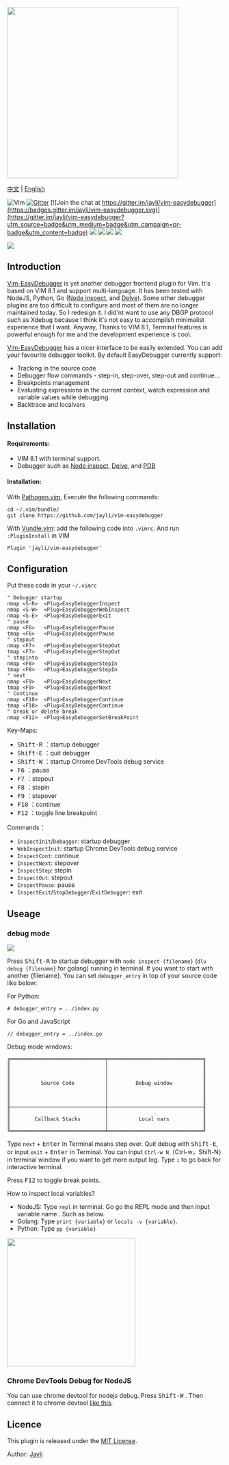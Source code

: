 <img src="https://gw.alicdn.com/tfs/TB1ro1dghD1gK0jSZFyXXciOVXa-1401-1280.png" width=400 />

[中文](README.md) | [English](README-en.md)

![Vim](https://img.shields.io/badge/vim-awesome-brightgreen.svg) [![Gitter](https://img.shields.io/badge/gitter-join%20chat-yellowgreen.svg)](https://gitter.im/jayli/vim-easydebugger) [![Join the chat at https://gitter.im/jayli/vim-easydebugger](https://badges.gitter.im/jayli/vim-easydebugger.svg)](https://gitter.im/jayli/vim-easydebugger?utm_source=badge&utm_medium=badge&utm_campaign=pr-badge&utm_content=badge) ![](https://img.shields.io/badge/Linux-available-brightgreen.svg) ![](https://img.shields.io/badge/MacOS-available-brightgreen.svg) ![](https://img.shields.io/badge/:%20h-easydebugger-orange.svg) ![](https://img.shields.io/badge/license-MIT-blue.svg) 

![](https://raw.githubusercontent.com/jayli/jayli.github.com/master/photo/assets/python_demo.gif?t=3)

## Introduction

[Vim-EasyDebugger](https://github.com/jayli/vim-easydebugger) is yet another debugger frontend plugin for Vim. It's based on VIM 8.1 and support multi-language. It has been tested with NodeJS, Python, Go ([Node inspect](https://nodejs.org/dist/latest-v10.x/docs/api/debugger.html), and [Delve](https://github.com/derekparker/delve)). Some other debugger plugins are too difficult to configure and most of them are no longer maintained today. So I redesign it. I did'nt want to use any DBGP protocol such as Xdebug because I think it's not easy to accomplish minimalist experience that I want. Anyway, Thanks to VIM 8.1, Terminal features is powerful enough for me and the development experience is cool.

[Vim-EasyDebugger](https://github.com/jayli/vim-easydebugger) has a nicer interface to be easily extended. You can add your favourite debugger toolkit.  By default EasyDebugger currently support:

- Tracking in the source code
- Debugger flow commands - step-in, step-over, step-out and continue...
- Breakpoints management
- Evaluating expressions in the current context, watch expression and variable values while debugging.
- Backtrace and localvars

## Installation

#### Requirements: 

- VIM 8.1 with terminal support. 
- Debugger such as [Node inspect](https://nodejs.org/dist/latest-v10.x/docs/api/debugger.html), [Delve](https://github.com/derekparker/delve), and [PDB](https://docs.python.org/3/library/pdb.html) 

#### Installation:

With [Pathogen.vim](https://github.com/tpope/vim-pathogen), Execute the following commands:

	cd ~/.vim/bundle/
	git clone https://github.com/jayli/vim-easydebugger

With [Vundle.vim](https://github.com/VundleVim/Vundle.vim): add the following code into `.vimrc`. And run `:PluginInstall` in VIM

	Plugin 'jayli/vim-easydebugger'
	
## Configuration

Put these code in your `~/.vimrc`

	" Debugger startup
	nmap <S-R>	<Plug>EasyDebuggerInspect
	nmap <S-W>	<Plug>EasyDebuggerWebInspect
	nmap <S-E>	<Plug>EasyDebuggerExit
	" pause
	nmap <F6>	<Plug>EasyDebuggerPause
	tmap <F6>	<Plug>EasyDebuggerPause
	" stepout
	nmap <F7>	<Plug>EasyDebuggerStepOut
	tmap <F7>	<Plug>EasyDebuggerStepOut
	" stepinto
	nmap <F8>   <Plug>EasyDebuggerStepIn
	tmap <F8>   <Plug>EasyDebuggerStepIn
	" next
	nmap <F9>	<Plug>EasyDebuggerNext
	tmap <F9>	<Plug>EasyDebuggerNext
	" Continue
	nmap <F10>	<Plug>EasyDebuggerContinue
	tmap <F10>	<Plug>EasyDebuggerContinue
	" break or delete break
	nmap <F12>	<Plug>EasyDebuggerSetBreakPoint

Key-Maps:

- <kbd>Shift-R</kbd> ：startup debugger
- <kbd>Shift-E</kbd> ：quit debugger
- <kbd>Shift-W</kbd> ：startup Chrome DevTools debug service
- <kbd>F6</kbd> ：pause
- <kbd>F7</kbd> ：stepout
- <kbd>F8</kbd> ：stepin
- <kbd>F9</kbd> ：stepover
- <kbd>F10</kbd> ：continue
- <kbd>F12</kbd> ：toggle line breakpoint

Commands：

- `InspectInit`/`Debugger`: startup debugger
- `WebInspectInit`: startup Chrome DevTools debug service
- `InspectCont`: continue
- `InspectNext`: stepover
- `InspectStep`: stepin
- `InspectOut`: stepout
- `InspectPause`: pause
- `InspectExit`/`StopDebugger`/`ExitDebugger`: exit 

## Useage

### debug mode

![](https://gw.alicdn.com/tfs/TB1FyLLfVY7gK0jSZKzXXaikpXa-1990-1152.png)

Press <kbd>Shift-R</kbd> to startup debugger with `node inspect {filename}` (`dlv debug {filename}` for golang) running in terminal. If you want to start with another {filename}. You can set `debugger_entry` in top of your source code like below:

For Python:

	# debugger_entry = ../index.py

For Go and JavaScript

	// debugger_entry = ../index.go

Debug mode windows:

	╔═══════════════════════════════╤═══════════════════════════════╗
	║                               │                               ║
	║                               │                               ║
	║                               │                               ║
	║          Source Code          │         Debug window          ║
	║                               │                               ║
	║                               │                               ║
	║                               │                               ║
	╟───────────────────────────────┼───────────────────────────────╢
	║                               │                               ║
	║        Callback Stacks        │          Local vars           ║
	║                               │                               ║
	╚═══════════════════════════════╧═══════════════════════════════╝

Type `next` + <kbd>Enter</kbd> in Terminal means step over. Quit debug with <kbd>Shift-E</kbd>, or input `exit` + <kbd>Enter</kbd> in Terminal. You can input `Ctrl-w N`（Ctrl-w，Shift-N）in terminal window if you want to get more output log. Type `i` to go back for interactive terminal.

Press <kbd>F12</kbd> to toggle break points.

How to inspect local variables? 

- NodeJS: Type `repl` in terminal. Go go the REPL mode and then input variable name . Such as below.
- Golang: Type `print {variable}` or `locals -v {variable}`.
- Python: Type `pp {variable}`

<img src="https://gw.alicdn.com/tfs/TB19_bymHrpK1RjSZTEXXcWAVXa-554-364.png" width=300>

### Chrome DevTools Debug for NodeJS

You can use chrome devtool for nodejs debug. Press <kbd>Shift-W</kbd> . Then connect it to chrome devtool [like this](https://gw.alicdn.com/tfs/TB1ci.QegHqK1RjSZJnXXbNLpXa-1414-797.png).

## Licence

This plugin is released under the [MIT License](https://github.com/jayli/vim-easydebugger/blob/master/LICENSE).

Author: [Jayli](http://jayli.github.io/)


